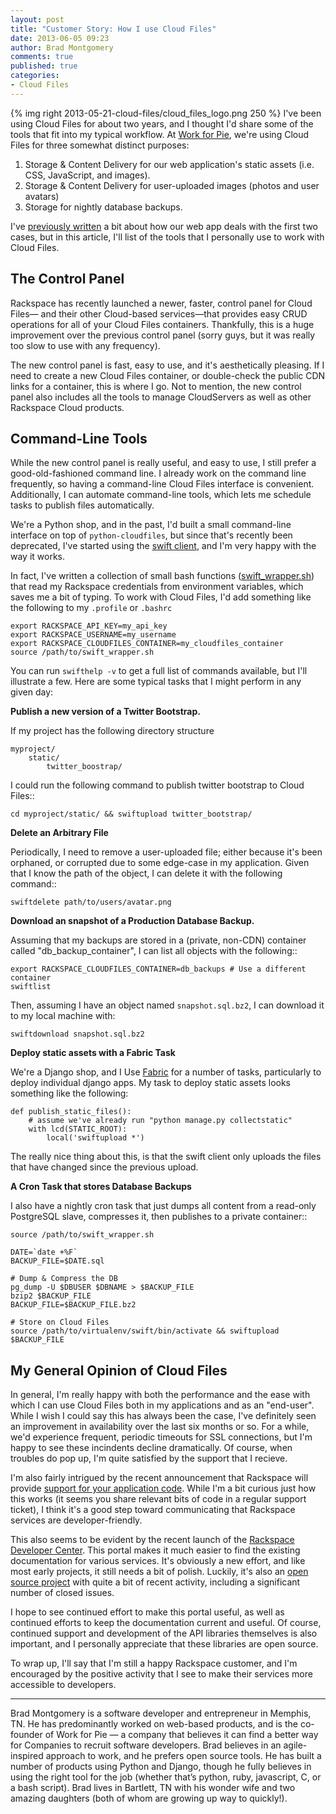 ```yaml
---
layout: post
title: "Customer Story: How I use Cloud Files"
date: 2013-06-05 09:23
author: Brad Montgomery
comments: true
published: true
categories: 
- Cloud Files
---
```

{% img right 2013-05-21-cloud-files/cloud_files_logo.png 250 %}
I've been using Cloud Files for about two years, and I thought I'd share some
of the tools that fit into my typical workflow. At
[Work for Pie](https://workforpie.com), we're using Cloud Files for three
somewhat distinct purposes:

1. Storage & Content Delivery for our web application's static assets (i.e.
   CSS, JavaScript, and images).
2. Storage & Content Delivery for user-uploaded images (photos and user avatars)
3. Storage for nightly database backups.

I've [previously written](http://www.rackspace.com/blog/work-for-pie-cloud-files/)
a bit about how our web app deals with the first two cases, but in this article,
I'll list of the tools that I personally use to work with Cloud Files.<!--More-->

The Control Panel
-----------------

Rackspace has recently launched a newer, faster, control panel for Cloud Files—
and their other Cloud-based services—that provides easy CRUD operations for
all of your Cloud Files containers. Thankfully, this is a huge improvement over
the previous control panel (sorry guys, but it was really too slow to use with
any frequency).

The new control panel is fast, easy to use, and it's aesthetically pleasing. If
I need to create a new Cloud Files container, or double-check the public CDN
links for a container, this is where I go. Not to mention, the new control panel
also includes all the tools to manage CloudServers as well as other Rackspace
Cloud products.

Command-Line Tools
------------------

While the new control panel is really useful, and easy to use, I still prefer a
good-old-fashioned command line. I already work on the command line frequently,
so having a command-line Cloud Files interface is convenient. Additionally, I
can automate command-line tools, which lets me schedule tasks to publish files
automatically.

We're a Python shop, and in the past, I'd built a small command-line interface
on top of ``python-cloudfiles``, but since that's recently been deprecated, I've
started using the [swift client](https://github.com/openstack/python-swiftclient),
and I'm very happy with the way it works.

In fact, I've written a collection of small bash functions
([swift_wrapper.sh](https://gist.github.com/bradmontgomery/5673778)) that
read my Rackspace credentials from environment variables, which saves me a
bit of typing. To work with Cloud Files, I'd add something like the following
to my ``.profile`` or ``.bashrc``

    export RACKSPACE_API_KEY=my_api_key
    export RACKSPACE_USERNAME=my_username
    export RACKSPACE_CLOUDFILES_CONTAINER=my_cloudfiles_container
    source /path/to/swift_wrapper.sh

You can run ``swifthelp -v`` to get a full list of commands available, but I'll
illustrate a few. Here are some typical tasks that I might perform in any given
day:

**Publish a new version of a Twitter Bootstrap.**

  If my project has the following directory structure

    myproject/
        static/
            twitter_boostrap/

  I could run the following command to publish twitter bootstrap to Cloud Files::

    cd myproject/static/ && swiftupload twitter_bootstrap/

**Delete an Arbitrary File**

  Periodically, I need to remove a user-uploaded file; either because it's been
  orphaned, or corrupted due to some edge-case in my application. Given that
  I know the path of the object, I can delete it with the following command::

    swiftdelete path/to/users/avatar.png

**Download an snapshot of a Production Database Backup.**

  Assuming that my backups are stored in a (private, non-CDN) container called
  "db_backup_container", I can list all objects with the following::

    export RACKSPACE_CLOUDFILES_CONTAINER=db_backups # Use a different container
    swiftlist

  Then, assuming I have an object named ``snapshot.sql.bz2``, I can download
  it to my local machine with:

    swiftdownload snapshot.sql.bz2

**Deploy static assets with a Fabric Task**

  We're a Django shop, and I Use [Fabric](http://fabfile.org/) for a number
  of tasks, particularly to deploy individual django apps. My task to deploy
  static assets looks something like the following:

    def publish_static_files():
        # assume we've already run "python manage.py collectstatic"
        with lcd(STATIC_ROOT):
            local('swiftupload *')

  The really nice thing about this, is that the swift client only uploads the
  files that have changed since the previous upload.

**A Cron Task that stores Database Backups**

  I also have a nightly cron task that just dumps all content from a read-only
  PostgreSQL slave, compresses it, then publishes to a private container::

    source /path/to/swift_wrapper.sh

    DATE=`date +%F`
    BACKUP_FILE=$DATE.sql

    # Dump & Compress the DB
    pg_dump -U $DBUSER $DBNAME > $BACKUP_FILE
    bzip2 $BACKUP_FILE
    BACKUP_FILE=$BACKUP_FILE.bz2

    # Store on Cloud Files
    source /path/to/virtualenv/swift/bin/activate && swiftupload $BACKUP_FILE


My General Opinion of Cloud Files
--------------------------------

In general, I'm really happy with both the performance and the ease with which
I can use Cloud Files both in my applications and as an "end-user". While I wish
I could say this has always been the case, I've definitely seen an improvement
in availability over the last six months or so. For a while, we'd experience
frequent, periodic timeouts for SSL connections, but I'm happy to see these
incindents decline dramatically. Of course, when troubles do pop up, I'm quite
satisfied by the support that I recieve.

I'm also fairly intrigued by the recent announcement that Rackspace will provide
[support for your application code](http://www.rackspace.com/blog/rackspace-developer-support-fanatical-support-for-your-code/).
While I'm a bit curious just how this works (it seems you share relevant bits
of code in a regular support ticket), I think it's a good step toward
communicating that Rackspace services are developer-friendly.

This also seems to be evident by the recent launch of the
[Rackspace Developer Center](http://developer.rackspace.com). This portal
makes it much easier to find the existing documentation for various services.
It's obviously a new effort, and like most early projects, it still needs a bit
of polish. Luckily, it's also an
[open source project](https://github.com/rackerlabs/devsite/) with quite
a bit of recent activity, including a significant number of closed issues.

I hope to see continued effort to make this portal useful, as well as continued
efforts to keep the documentation current and useful. Of course, continued
support and development of the API libraries themselves is also important, and
I personally appreciate that these libraries are open source.

To wrap up, I'll say that I'm still a happy Rackspace customer, and I'm
encouraged by the positive activity that I see to make their services more
accessible to developers.

---

Brad Montgomery is a software developer and entrepreneur in Memphis, TN. He has predominantly worked on web-based products, and is the co-founder of Work for Pie — a company that believes it can find a better way for Companies to recruit software developers. Brad believes in an agile-inspired approach to work, and he prefers open source tools. He has built a number of products using Python and Django, though he fully believes in using the right tool for the job (whether that’s python, ruby, javascript, C, or a bash script). Brad lives in Bartlett, TN with his wonder wife and two amazing daughters (both of whom are growing up way to quickly!).
